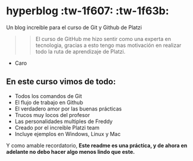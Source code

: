 # hyperblog :tw-1f607: :tw-1f63b:
Un blog increible para el curso de Git y Github de Platzi
> > El curso de GitHub me hizo sentir como una experta en tecnologia, gracias a esto tengo mas motivación en realizar todo la ruta de aprendizaje de Platzi.
- Caro

## En este curso vimos de todo:
- Todos los comandos de Git
- El flujo de trabajo en Github
- El verdadero amor por las buenas prácticas
- Trucos muy locos del profesor
- Las personalidades multiples de Freddy
- Creado por el increible Platzi team
- Incluye ejemplos en Windows, Linux y Mac

Y como amable recordatorio, **Este readme es una práctica, y de ahora en adelante no debo hacer algo menos lindo que este.**